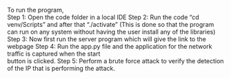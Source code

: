 To run the program,  
Step 1: Open the code folder in a local IDE 
Step 2: Run the code “cd venv/Scripts” and after that “./activate” (This is done so that the program 
can run on any system without having the user install any of the libraries) 
Step 3: Now first run the server program which will give the link to the webpage 
Step 4: Run the app.py file and the application for the network traffic is captured when the start                     
button is clicked. 
Step 5: Perform a brute force attack to verify the detection of the IP that is performing the attack.
